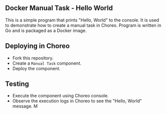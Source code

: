 ## Docker Manual Task - Hello World

This is a simple program that prints "Hello, World" to the console. It is used to demonstrate how to create a manual task in Choreo. Program is written in Go and is packaged as a Docker image.

## Deploying in Choreo

- Fork this repository.
- Create a `Manual Task` component.
- Deploy the component.

## Testing

- Execute the component using Choreo console.
- Observe the execution logs in Choreo to see the "Hello, World" message.
M
